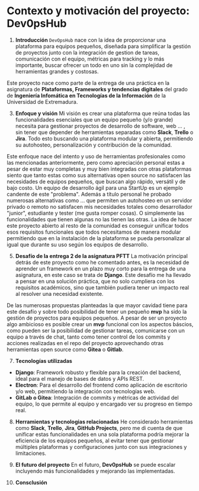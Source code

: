 # Contexto y motivación del proyecto: Dev0psHub

1. **Introducción**
  `DevOpsHub` nace con la idea de proporcionar una plataforma para equipos pequeños, diseñada para simplificar la gestión de proyectos junto con la integración de gestion de tareas, comunicación con el equipo, métricas para tracking y lo más importante, buscar ofrecer un todo en uno sin la complejidad de herramientas grandes y costosas. 

Este proyecto nace como parte de la entrega de una práctica en la asignatura de **Plataformas, Frameworks y tendencias digitales** del grado de **Ingeniería Infomática en Tecnologías de la Información** de la Universidad de Extremadura.

3. **Enfoque y visión**
  Mi visión es crear una plataforma que reúna todas las funcionalidades esenciales que un equipo pequeño (y/o grande) necesita para gestionar proyectos de desarrollo de software, web ... , sin tener que depender de herramientas separadas como **Slack**, **Trello** o **Jira**. Todo esto buscando una plataforma modular y abierta, permitiendo su autohosteo, personalización y contribución de la comunidad.

Este enfoque nace del intento y uso de herramientas profesionales como las mencionadas anteriormente, pero como apreciación personal estas a pesar de estar muy completas y muy bien integradas con otras plataformas siento que tanto estas como sus alternativas open source no satisfacen las necesidades de equipos pequeños, que buscan algo rápido, versátil y de bajo costo. Un equipo de desarrollo ágil para una StartUp es un ejemplo candente de este "problema". Además a título personal he probado numerosas alternativas como ... que permiten un autohosteo en un servidor privado o remoto no satisfacen mis necesidades totales como desarrollador "junior", estudiante y tester (me gusta romper cosas). O simplemente las funcionalidades que tienen algunas no las tienen las otras. La idea de hacer este proyecto abierto al resto de la comunidad es conseguir unificar todos esos requisitos funcionales que todos necesitamos de manera modular permitiendo que en la instalación de la plataforma se pueda personalizar al igual que durante su uso según los equipos de desarrollo.
   
5. **Desafío de la entrega 2 de la asignatura PFTT**
  La motivación principal detrás de este proyecto como he comentado antes, es la necesidad de aprender un framework en un plazo muy corto para la entrega de una asignatura, en este caso se trata de **Django**. Este desafío me ha llevado a pensar en una solución práctica, que no solo cumpliera con los requisitos académicos, sino que también pudiera tener un impacto real al resolver una necesidad existente.

De las numerosas propuestas planteadas la que mayor cavidad tiene para este desafío y sobre todo posibilidad de tener un pequeño **mvp** ha sido la gestión de proyectos para equipos pequeños. A pesar de ser un proyecto algo ambicioso es posible crear un **mvp** funcional con los aspectos báscios, como pueden ser la posibilidad de gestionar tareas, comunicarse con un equipo a través de chat, tanto como tener control de los commits y acciones realizadas en el repo del proyecto aprovechando otras herramientas open source como **Gitea** o **Gitlab**.
   
7. **Tecnologías utilizadas**
  
- **Django**: Framework robusto y flexible para la creación del backend, ideal para el manejo de bases de datos y APIs REST.
- **Electron**: Para el desarrollo del frontend como aplicación de escritorio y/o web, permitiendo la integración con tecnologías web.
- **GitLab o Gitea**: Integración de commits y métricas de actividad del equipo, lo que permite al equipo y encargado ver su progreso en tiempo real.

8. **Herramientas y tecnologias relacionadas**
  He considerado herramientas como **Slack**, **Trello**, **Jira**, **GitHub Projects**, pero me di cuenta de que unificar estas funcionalidades en una sola plataforma podría mejorar la eficiencia de los equipos pequeños, al evitar tener que gestionar múltiples plataformas y configuraciones junto con sus integraciones y limitaciones.

 
10. **El futuro del proyecto**
En el futuro, **Dev0psHub** se puede escalar incluyendo más funcionalidades y mejorando las implementadas.
    
12. **Consclusión**
